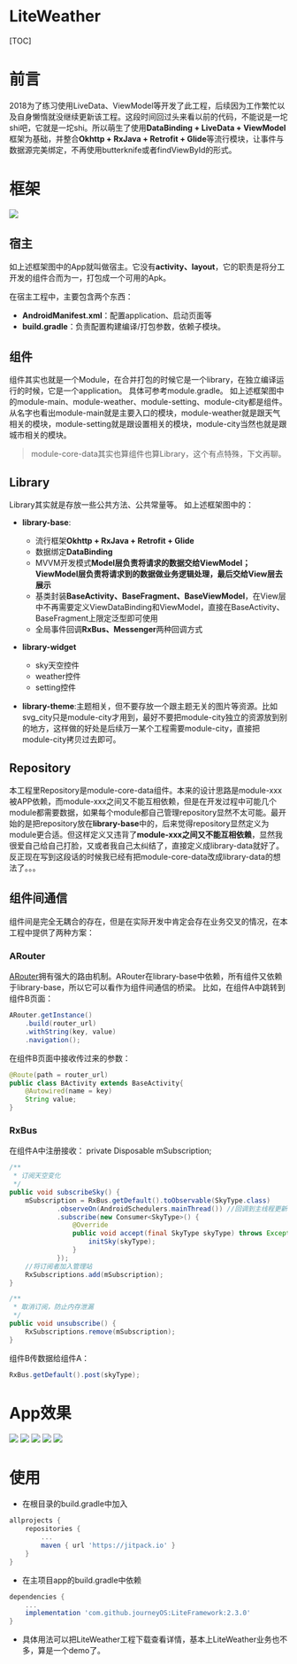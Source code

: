 # LiteWeather
[TOC]

# 前言
2018为了练习使用LiveData、ViewModel等开发了此工程，后续因为工作繁忙以及自身懒惰就没继续更新该工程。这段时间回过头来看以前的代码，不能说是一坨shi吧，它就是一坨shi。所以萌生了使用**DataBinding + LiveData + ViewModel**框架为基础，并整合**Okhttp + RxJava + Retrofit + Glide**等流行模块，让事件与数据源完美绑定，不再使用butterknife或者findViewById的形式。

# 框架
![](./resource/app-architecture.png)

## 宿主
如上述框架图中的App就叫做宿主。它没有**activity、layout**，它的职责是将分工开发的组件合而为一，打包成一个可用的Apk。

在宿主工程中，主要包含两个东西：
- **AndroidManifest.xml**：配置application、启动页面等
- **build.gradle**：负责配置构建编译/打包参数，依赖子模块。

## 组件
组件其实也就是一个Module，在合并打包的时候它是一个library，在独立编译运行的时候，它是一个application。
具体可参考module.gradle。
如上述框架图中的module-main、module-weather、module-setting、module-city都是组件。
从名字也看出module-main就是主要入口的模块，module-weather就是跟天气相关的模块，module-setting就是跟设置相关的模块，module-city当然也就是跟城市相关的模块。

> module-core-data其实也算组件也算Library，这个有点特殊，下文再聊。

## Library
Library其实就是存放一些公共方法、公共常量等。
如上述框架图中的：
- **library-base**:
	- 流行框架**Okhttp + RxJava + Retrofit + Glide**
	- 数据绑定**DataBinding**
	- MVVM开发模式**Model层负责将请求的数据交给ViewModel；ViewModel层负责将请求到的数据做业务逻辑处理，最后交给View层去展示**
	- 基类封装**BaseActivity、BaseFragment、BaseViewModel**，在View层中不再需要定义ViewDataBinding和ViewModel，直接在BaseActivity、BaseFragment上限定泛型即可使用
	- 全局事件回调**RxBus、Messenger**两种回调方式

- **library-widget**
	- sky天空控件
	- weather控件
	- setting控件

- **library-theme**:主题相关，但不要存放一个跟主题无关的图片等资源。比如svg_city只是module-city才用到，最好不要把module-city独立的资源放到别的地方，这样做的好处是后续万一某个工程需要module-city，直接把module-city拷贝过去即可。

## Repository
本工程里Repository是module-core-data组件。本来的设计思路是module-xxx被APP依赖，而module-xxx之间又不能互相依赖，但是在开发过程中可能几个module都需要数据，如果每个module都自己管理repository显然不太可能。最开始的是把repository放在**library-base**中的，后来觉得repository显然定义为module更合适。但这样定义又违背了**module-xxx之间又不能互相依赖**，显然我很爱自己给自己打脸，又或者我自己太纠结了，直接定义成library-data就好了。反正现在写到这段话的时候我已经有把module-core-data改成library-data的想法了。。。


## 组件间通信
组件间是完全无耦合的存在，但是在实际开发中肯定会存在业务交叉的情况，在本工程中提供了两种方案：
### ARouter
[ARouter](https://github.com/alibaba/ARouter)拥有强大的路由机制。ARouter在library-base中依赖，所有组件又依赖于library-base，所以它可以看作为组件间通信的桥梁。
比如，在组件A中跳转到组件B页面：
```java
ARouter.getInstance()
    .build(router_url)
    .withString(key, value)
    .navigation();
```
在组件B页面中接收传过来的参数：
```java
@Route(path = router_url)
public class BActivity extends BaseActivity{
	@Autowired(name = key)
	String value;
}
```

### RxBus
在组件A中注册接收：
 private Disposable mSubscription;

```java
/**
 * 订阅天空变化
 */
public void subscribeSky() {
    mSubscription = RxBus.getDefault().toObservable(SkyType.class)
            .observeOn(AndroidSchedulers.mainThread()) //回调到主线程更新UI
            .subscribe(new Consumer<SkyType>() {
                @Override
                public void accept(final SkyType skyType) throws Exception {
                    initSky(skyType);
                }
            });
    //将订阅者加入管理站
    RxSubscriptions.add(mSubscription);
}

/**
 * 取消订阅，防止内存泄漏
 */
public void unsubscribe() {
    RxSubscriptions.remove(mSubscription);
}
```

组件B传数据给组件A：
```java
RxBus.getDefault().post(skyType);
```

# App效果
![](./resource/weather_1.png)
![](./resource/weather_2.png)
![](./resource/weather_3.png)
![](./resource/weather_4.png)
![](./resource/weather_5.png)


# 使用

- 在根目录的build.gradle中加入
```gradle
allprojects {
    repositories {
		...
        maven { url 'https://jitpack.io' }
    }
}
```

- 在主项目app的build.gradle中依赖
```gradle
dependencies {
    ...
    implementation 'com.github.journeyOS:LiteFramework:2.3.0'
}
```

- 具体用法可以把LiteWeather工程下载查看详情，基本上LiteWeather业务也不多，算是一个demo了。
